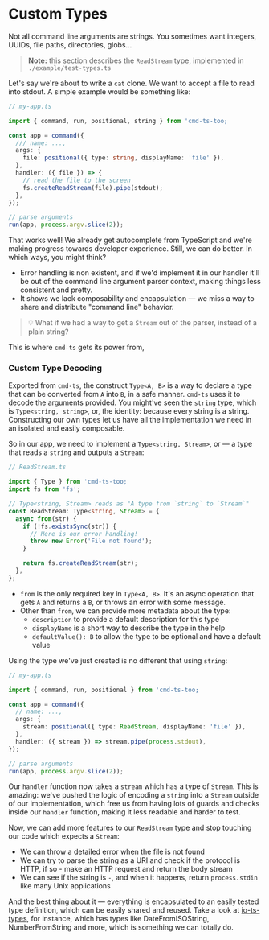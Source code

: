 # Custom Types

Not all command line arguments are strings. You sometimes want integers, UUIDs, file paths, directories, globs...

> **Note:** this section describes the `ReadStream` type, implemented in `./example/test-types.ts`

Let's say we're about to write a `cat` clone. We want to accept a file to read into stdout. A simple example would be something like:

```ts
// my-app.ts

import { command, run, positional, string } from 'cmd-ts-too;

const app = command({
  /// name: ...,
  args: {
    file: positional({ type: string, displayName: 'file' }),
  },
  handler: ({ file }) => {
    // read the file to the screen
    fs.createReadStream(file).pipe(stdout);
  },
});

// parse arguments
run(app, process.argv.slice(2));
```

That works well! We already get autocomplete from TypeScript and we're making progress towards developer experience. Still, we can do better. In which ways, you might think?

- Error handling is non existent, and if we'd implement it in our handler it'll be out of the command line argument parser context, making things less consistent and pretty.
- It shows we lack composability and encapsulation — we miss a way to share and distribute "command line" behavior.

> 💡 What if we had a way to get a `Stream` out of the parser, instead of a plain string?

This is where `cmd-ts` gets its power from,

### Custom Type Decoding

Exported from `cmd-ts`, the construct `Type<A, B>` is a way to declare a type that can be converted from `A` into `B`, in a safe manner. `cmd-ts` uses it to decode the arguments provided. You might've seen the `string` type, which is `Type<string, string>`, or, the identity: because every string is a string. Constructing our own types let us have all the implementation we need in an isolated and easily composable.

So in our app, we need to implement a `Type<string, Stream>`, or — a type that reads a `string` and outputs a `Stream`:

```ts
// ReadStream.ts

import { Type } from 'cmd-ts-too;
import fs from 'fs';

// Type<string, Stream> reads as "A type from `string` to `Stream`"
const ReadStream: Type<string, Stream> = {
  async from(str) {
    if (!fs.existsSync(str)) {
      // Here is our error handling!
      throw new Error('File not found');
    }

    return fs.createReadStream(str);
  },
};
```

- `from` is the only required key in `Type<A, B>`. It's an async operation that gets `A` and returns a `B`, or throws an error with some message.
- Other than `from`, we can provide more metadata about the type:
  - `description` to provide a default description for this type
  - `displayName` is a short way to describe the type in the help
  - `defaultValue(): B` to allow the type to be optional and have a default value

Using the type we've just created is no different that using `string`:

```ts
// my-app.ts

import { command, run, positional } from 'cmd-ts-too;

const app = command({
  // name: ...,
  args: {
    stream: positional({ type: ReadStream, displayName: 'file' }),
  },
  handler: ({ stream }) => stream.pipe(process.stdout),
});

// parse arguments
run(app, process.argv.slice(2));
```

Our `handler` function now takes a `stream` which has a type of `Stream`. This is amazing: we've pushed the logic of encoding a `string` into a `Stream` outside of our implementation, which free us from having lots of guards and checks inside our `handler` function, making it less readable and harder to test.

Now, we can add more features to our `ReadStream` type and stop touching our code which expects a `Stream`:

- We can throw a detailed error when the file is not found
- We can try to parse the string as a URI and check if the protocol is HTTP, if so - make an HTTP request and return the body stream
- We can see if the string is `-`, and when it happens, return `process.stdin` like many Unix applications

And the best thing about it — everything is encapsulated to an easily tested type definition, which can be easily shared and reused. Take a look at [io-ts-types](https://github.com/gcanti/io-ts-types), for instance, which has types like DateFromISOString, NumberFromString and more, which is something we can totally do.
